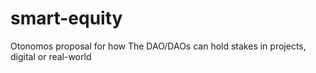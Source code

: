 # smart-equity
Otonomos proposal for how The DAO/DAOs can hold stakes in projects, digital or real-world
